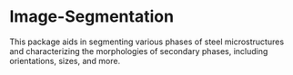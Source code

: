 # Image-Segmentation


This package aids in segmenting various phases of steel microstructures and characterizing the morphologies of secondary phases, including orientations, sizes, and more.
